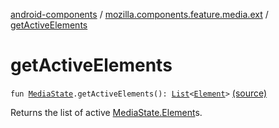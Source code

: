[android-components](../index.md) / [mozilla.components.feature.media.ext](index.md) / [getActiveElements](./get-active-elements.md)

# getActiveElements

`fun `[`MediaState`](../mozilla.components.browser.state.state/-media-state/index.md)`.getActiveElements(): `[`List`](https://kotlinlang.org/api/latest/jvm/stdlib/kotlin.collections/-list/index.html)`<`[`Element`](../mozilla.components.browser.state.state/-media-state/-element/index.md)`>` [(source)](https://github.com/mozilla-mobile/android-components/blob/master/components/feature/media/src/main/java/mozilla/components/feature/media/ext/MediaState.kt#L122)

Returns the list of active [MediaState.Element](../mozilla.components.browser.state.state/-media-state/-element/index.md)s.

